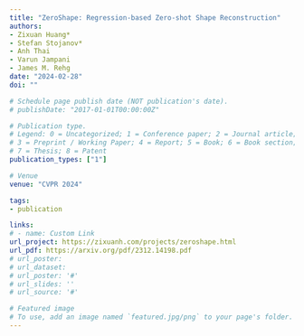 ```yaml
---
title: "ZeroShape: Regression-based Zero-shot Shape Reconstruction"
authors:
- Zixuan Huang*
- Stefan Stojanov*
- Anh Thai
- Varun Jampani
- James M. Rehg
date: "2024-02-28"
doi: ""

# Schedule page publish date (NOT publication's date).
# publishDate: "2017-01-01T00:00:00Z"

# Publication type.
# Legend: 0 = Uncategorized; 1 = Conference paper; 2 = Journal article;
# 3 = Preprint / Working Paper; 4 = Report; 5 = Book; 6 = Book section;
# 7 = Thesis; 8 = Patent
publication_types: ["1"]

# Venue
venue: "CVPR 2024"

tags:
- publication

links:
# - name: Custom Link
url_project: https://zixuanh.com/projects/zeroshape.html
url_pdf: https://arxiv.org/pdf/2312.14198.pdf
# url_poster:
# url_dataset:
# url_poster: '#'
# url_slides: ''
# url_source: '#'

# Featured image
# To use, add an image named `featured.jpg/png` to your page's folder.
---
```

